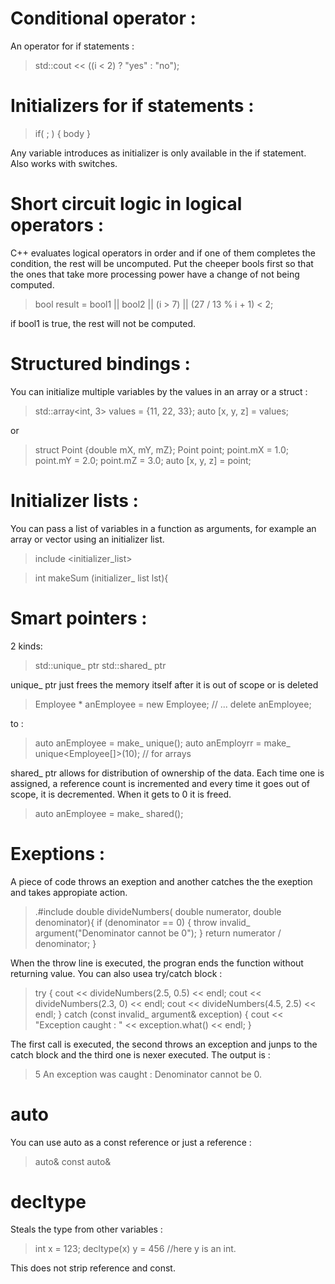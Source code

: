 
# Conditional operator :

An operator for if statements :

> std::cout << ((i < 2) ? "yes" : "no");


# Initializers for if statements :

> if( <initializer> ; <conditional-expression>) { body }

Any variable introduces as initializer is only available in the if statement.
Also works with switches.



# Short circuit logic in logical operators :

C++ evaluates logical operators in order and if one of them completes the condition, the rest will be uncomputed.
Put the cheeper bools first so that the ones that take more processing power have a change of not being computed.

> bool result = bool1 || bool2 || (i > 7) || (27 / 13 % i + 1) < 2;

if bool1 is true, the rest will not be computed.


# Structured bindings :

You can initialize multiple variables by the values in an array or a struct :

> std::array<int, 3> values = {11, 22, 33};
  auto [x, y, z] = values;

or

> struct Point {double mX, mY, mZ};
  Point point;
  point.mX = 1.0; point.mY = 2.0; point.mZ = 3.0;
  auto [x, y, z] = point;



# Initializer lists :

You can pass a list of variables in a function as arguments, for example an array or vector using an initializer list.

> include <initializer_list>

> int makeSum (initializer_ list<int> lst){


# Smart pointers :

2 kinds:
> std::unique_ ptr
> std::shared_ ptr

unique_ ptr just frees the memory itself after it is out of scope or is deleted

> Employee * anEmployee = new Employee;
  // ...
  delete anEmployee;

to :
> auto anEmployee = make_ unique<Employee>();
> auto anEmployrr = make_ unique<Employee[]>(10); // for arrays

shared_ ptr allows for distribution of ownership of the data. Each time one is assigned, a reference count is incremented and every time it goes out of scope, it is decremented. When it gets to 0 it is freed.

> auto anEmployee = make_ shared<Employee>();


# Exeptions :

A piece of code throws an exeption and another catches the the exeption and takes appropiate action.

> .#include <stdexcept> 
> double divideNumbers( double numerator, double denominator){
	if (denominator == 0) {
		throw invalid_ argument("Denominator cannot be 0");
		}
	return numerator / denominator;
  }

When the throw line is executed, the progran ends the function without returning value.
You can also usea try/catch block :

> try {
	cout << divideNumbers(2.5, 0.5) << endl;
	cout << divideNumbers(2.3, 0) << endl;
	cout << divideNumbers(4.5, 2.5) << endl;
  } catch (const invalid_ argument& exception) {
	cout << "Exception caught : " << exception.what() << endl;
  }


The first call is executed, the second throws an exception and junps to the catch block and the third one is nexer executed. The output is :

> 5
  An exception was caught : Denominator cannot be 0.


# auto

You can use auto as a const reference or just a reference :
> auto&
> const auto&


# decltype

Steals the type from other variables :

> int x = 123;
> decltype(x) y = 456  //here y is an int.

This does not strip reference and const.



